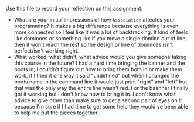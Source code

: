 Use this file to record your reflection on this assignment.

- What are your initial impressions of how `Association` affectes your programming?
It makes a big difference because everything is even more connected so I feel like it was a lot of backtracking. It kind of feels like dominoes or something like if you move a single domino out of line, then it won't reach the rest so the design or line of dominoes isn't perfect/isn't working right.
- What worked, what didn't, what advice would you give someone taking this course in the future?
I had a hard time bringing the banner and the boots in; I couldn't figure out how to bring them both in or make them work, if I tried it one way it said "undefined" but when I changed the boots name in the command line it would just print "right" and "left" but that was the only way the entire line wasn't red. For the baanner I finally got it working but I don't know how to bring it in. I don't know what advice to give other than make sure to get a second pair of eyes on it because I'm sure if I had time to get some help they would've been able to help me put the pieces together.
